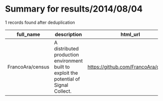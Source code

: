 
# Summary for results/2014/08/04
    
1 records found after deduplication

| full_name | description | html_url | matched_list | matched_count | pushed_at | size | stargazers_count | language | forks_count |
|------------------|----------------------------------------------------------------------------------------|-------------------------------------|----------------|-----------------|---------------------------|--------|--------------------|------------|---------------|
| FrancoAra/census | A distributed production environment built to exploit the potential of Signal Collect. | https://github.com/FrancoAra/census | ['exploit'] | 1 | 2014-08-04 19:05:16+00:00 | 7436 | 4 | Scala | 2 |

